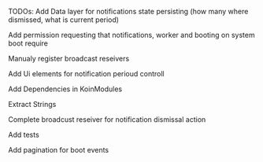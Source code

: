 TODOs:
Add Data layer for notifications state persisting (how many where dismissed, what is current period)

Add permission requesting that notifications, worker and booting on system boot require

Manualy register broadcast reseivers

Add Ui elements for notification perioud controll

Add Dependencies in KoinModules

Extract Strings

Complete broadcust reseiver for notification dismissal action

Add tests

Add pagination for boot events
